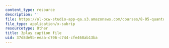 ```yaml
---
content_type: resource
description: ''
file: https://ol-ocw-studio-app-qa.s3.amazonaws.com/courses/8-05-quantum-physics-ii-fall-2013/37d8de9beeaac706c744cfe468ab13ba_r2NMWEsNcTs.srt
file_type: application/x-subrip
resourcetype: Other
title: 3play caption file
uid: 37d8de9b-eeaa-c706-c744-cfe468ab13ba
---
```

